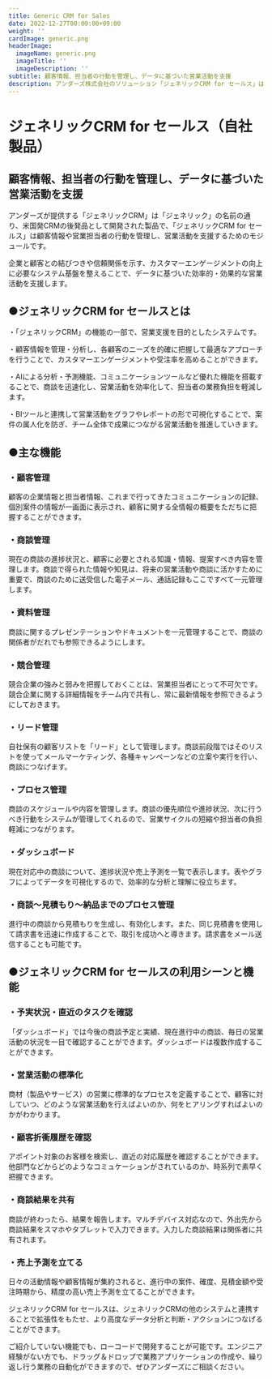 ```yaml
---
title: Generic CRM for Sales
date: 2022-12-27T00:00:00+09:00
weight: ''
cardImage: generic.png
headerImage:
  imageName: generic.png
  imageTitle: ''
  imageDescription: ''
subtitle: 顧客情報、担当者の行動を管理し、データに基づいた営業活動を支援
description: アンダーズ株式会社のソリューション「ジェネリックCRM for セールス」は、顧客情報や営業担当者の行動を管理し、営業活動を支援するためのモジュールです。多くの機能をローコードで開発することが可能です。ドラッグ＆ドロップで業務アプリケーションの作成や、繰り返し行う業務の自動化ができます。
---
```

# ジェネリックCRM for セールス（自社製品）

## 顧客情報、担当者の行動を管理し、データに基づいた営業活動を支援



アンダーズが提供する「ジェネリックCRM」は「ジェネリック」の名前の通り、米国発CRMの後発品として開発された製品で、「ジェネリックCRM for セールス」は顧客情報や営業担当者の行動を管理し、営業活動を支援するためのモジュールです。

企業と顧客との結びつきや信頼関係を示す、カスタマーエンゲージメントの向上に必要なシステム基盤を整えることで、データに基づいた効率的・効果的な営業活動を支援します。



## ●ジェネリックCRM for セールスとは

・「ジェネリックCRM」の機能の一部で、営業支援を目的としたシステムです。

・顧客情報を管理・分析し、各顧客のニーズを的確に把握して最適なアプローチを行うことで、カスタマーエンゲージメントや受注率を高めることができます。

・AIによる分析・予測機能、コミュニケーションツールなど優れた機能を搭載することで、商談を迅速化し、営業活動を効率化して、担当者の業務負担を軽減します。

・BIツールと連携して営業活動をグラフやレポートの形で可視化することで、案件の属人化を防ぎ、チーム全体で成果につながる営業活動を推進していきます。



## ●主な機能

### ・顧客管理

顧客の企業情報と担当者情報、これまで行ってきたコミュニケーションの記録、個別案件の情報が一画面に表示され、顧客に関する全情報の概要をただちに把握することができます。

### ・商談管理

現在の商談の進捗状況と、顧客に必要とされる知識・情報、提案すべき内容を管理します。商談で得られた情報や知見は、将来の営業活動や商談に活かすために重要で、商談のために送受信した電子メール、通話記録もここですべて一元管理します。

### ・資料管理

商談に関するプレゼンテーションやドキュメントを一元管理することで、商談の関係者がだれでも参照できるようにします。

### ・競合管理

競合企業の強みと弱みを把握しておくことは、営業担当者にとって不可欠です。競合企業に関する詳細情報をチーム内で共有し、常に最新情報を参照できるようにしておきます。

### ・リード管理

自社保有の顧客リストを「リード」として管理します。商談前段階ではそのリストを使ってメールマーケティング、各種キャンペーンなどの立案や実行を行い、商談につなげます。

### ・プロセス管理

商談のスケジュールや内容を管理します。商談の優先順位や進捗状況、次に行うべき行動をシステムが管理してくれるので、営業サイクルの短縮や担当者の負担軽減につながります。

### ・ダッシュボード

現在対応中の商談について、進捗状況や売上予測を一覧で表示します。表やグラフによってデータを可視化するので、効率的な分析と理解に役立ちます。

### ・商談～見積もり～納品までのプロセス管理

進行中の商談から見積もりを生成し、有効化します。また、同じ見積書を使用して請求書を迅速に作成することで、取引を成功へと導きます。請求書をメール送信することも可能です。



## ●ジェネリックCRM for セールスの利用シーンと機能

### ・予実状況・直近のタスクを確認

「ダッシュボード」では今後の商談予定と実績、現在進行中の商談、毎日の営業活動の状況を一目で確認することができます。ダッシュボードは複数作成することができます。

### ・営業活動の標準化

商材（製品やサービス）の営業に標準的なプロセスを定義することで、顧客に対していつ、どのような営業活動を行えばよいのか、何をヒアリングすればよいのかがわかります。

### ・顧客折衝履歴を確認

アポイント対象のお客様を検索し、直近の対応履歴を確認することができます。他部門などからどのようなコミュケーションがされているのか、時系列で素早く把握できます。

### ・商談結果を共有

商談が終わったら、結果を報告します。マルチデバイス対応なので、外出先から商談結果をスマホやタブレットで入力できます。入力した商談結果は関係者に共有されます。

### ・売上予測を立てる

日々の活動情報や顧客情報が集約されると、進行中の案件、確度、見積金額や受注時期から、精度の高い売上予測を立てることができます。



ジェネリックCRM for セールスは、ジェネリックCRMの他のシステムと連携することで拡張性をもたせ、より高度なデータ分析と判断・アクションにつなげることができます。

ご紹介していない機能でも、ローコードで開発することが可能です。エンジニア経験がない方でも、ドラッグ＆ドロップで業務アプリケーションの作成や、繰り返し行う業務の自動化ができますので、ぜひアンダーズにご相談ください。